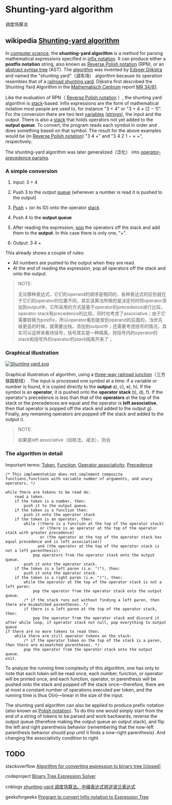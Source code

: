 # Shunting-yard algorithm

调度场算法

## wikipedia [Shunting-yard algorithm](https://en.wikipedia.org/wiki/Shunting-yard_algorithm)

In [computer science](https://en.wikipedia.org/wiki/Computer_science), the **shunting-yard algorithm** is a method for parsing mathematical expressions specified in [infix notation](https://en.wikipedia.org/wiki/Infix_notation). It can produce either a **postfix notation** string, also known as [Reverse Polish notation](https://en.wikipedia.org/wiki/Reverse_Polish_notation) (RPN), or an [abstract syntax tree](https://en.wikipedia.org/wiki/Abstract_syntax_tree) (AST). The [algorithm](https://en.wikipedia.org/wiki/Algorithm) was invented by [Edsger Dijkstra](https://en.wikipedia.org/wiki/Edsger_Dijkstra) and named the "shunting yard"（调车场） algorithm because its operation resembles that of a [railroad shunting yard](https://en.wikipedia.org/wiki/Classification_yard). Dijkstra first described the Shunting Yard Algorithm in the [Mathematisch Centrum](https://en.wikipedia.org/wiki/Mathematisch_Centrum) report [MR 34/61](https://repository.cwi.nl/noauth/search/fullrecord.php?publnr=9251).

Like the evaluation of RPN（ [Reverse Polish notation](https://en.wikipedia.org/wiki/Reverse_Polish_notation) ）, the shunting yard algorithm is [stack](https://en.wikipedia.org/wiki/Stack_(data_structure))-based. Infix expressions are the form of mathematical notation most people are used to, for instance "3 + 4" or "3 + 4 × (2 − 1)". For the conversion there are two text [variables](https://en.wikipedia.org/wiki/Variable_(programming)) ([strings](https://en.wikipedia.org/wiki/String_(computer_science))), the input and the output. There is also a [stack](https://en.wikipedia.org/wiki/Stack_(data_structure)) that holds operators not yet added to the **output queue**. To convert, the program reads each symbol in order and does something based on that symbol. The result for the above examples would be (in [Reverse Polish notation](https://en.wikipedia.org/wiki/Reverse_Polish_notation)) "3 4 +" and "3 4 2 1 − × +", respectively.

The shunting-yard algorithm was later generalized（泛化） into [operator-precedence parsing](https://en.wikipedia.org/wiki/Operator-precedence_parser).

### A simple conversion

1. Input: 3 + 4

2. Push 3 to the output [queue](https://en.wikipedia.org/wiki/Queue_(data_structure)) (whenever a number is read it is pushed to the output)

3. [Push](https://en.wikipedia.org/wiki/Stack_(data_structure)#Basic_architecture_of_a_stack) + (or its ID) onto the operator [stack](https://en.wikipedia.org/wiki/Stack_(data_structure))

4. Push 4 to the **output queue**

5. After reading the expression, [pop](https://en.wikipedia.org/wiki/Stack_(data_structure)#Basic_architecture_of_a_stack) the operators off the stack and add them to the **output**. In this case there is only one, "+". 

6. Output: 3 4 +

   

This already shows a couple of rules:

- All numbers are pushed to the output when they are read.
- At the end of reading the expression, pop all operators off the stack and onto the output.

> NOTE: 
>
> 无论哪种表达式，它们的operand的顺序是相同的，各种表达式的区别就在于它们的operator的位置不同，其实该算法所做的是决定何时将operator添加到output中，它所采用的方式是基于operator的precedence进行比较，operator stack有precedence的比较，同时也考虑了associative；由于它需要转换为postfix，所以operator看到是放到operand的后面的，当优先级更高的时候，就需要出栈，添加到output中；还需要考虑括号的情况，其实可以这样来看待括号，括号其实是一种隔离，将括号内的operator的stack和括号外的operator的stack隔离开来了；

### Graphical illustration

 [![Shunting yard.svg](https://upload.wikimedia.org/wikipedia/commons/thumb/2/24/Shunting_yard.svg/400px-Shunting_yard.svg.png)](https://en.wikipedia.org/wiki/File:Shunting_yard.svg) 

 

Graphical illustration of algorithm, using a [three-way railroad junction](https://en.wikipedia.org/wiki/Wye_junction)（三方铁路枢纽）. The input is processed one symbol at a time: if a variable or number is found, it is copied directly to the **output** a), c), e), h). If the symbol is an **operator**, it is pushed onto the **operator stack** b), d), f). If the operator's precedence is less than that of the **operators** at the top of the stack or the precedences are equal and the operator is **left associative**, then that operator is popped off the stack and added to the output g). Finally, any remaining operators are popped off the stack and added to the output i). 

> NOTE: 
>
> 如果是left associative（如除法，减法），则会

### The algorithm in detail

 Important terms: [Token](https://en.wikipedia.org/wiki/Token_(parser)), [Function](https://en.wikipedia.org/wiki/Function_(mathematics)), [Operator associativity](https://en.wikipedia.org/wiki/Operator_associativity), [Precedence](https://en.wikipedia.org/wiki/Order_of_operations) 

```pseudocode
/* This implementation does not implement composite functions,functions with variable number of arguments, and unary operators. */

while there are tokens to be read do:
    read a token.
    if the token is a number, then:
        push it to the output queue.
    if the token is a function then:
        push it onto the operator stack 
    if the token is an operator, then:
        while ((there is a function at the top of the operator stack)
               or (there is an operator at the top of the operator stack with greater precedence)
               or (the operator at the top of the operator stack has equal precedence and is left associative))
              and (the operator at the top of the operator stack is not a left parenthesis):
            pop operators from the operator stack onto the output queue.
        push it onto the operator stack.
    if the token is a left paren (i.e. "("), then:
        push it onto the operator stack.
    if the token is a right paren (i.e. ")"), then:
        while the operator at the top of the operator stack is not a left paren:
            pop the operator from the operator stack onto the output queue.
        /* if the stack runs out without finding a left paren, then there are mismatched parentheses. */
        if there is a left paren at the top of the operator stack, then:
            pop the operator from the operator stack and discard it
after while loop, if operator stack not null, pop everything to output queue
if there are no more tokens to read then:
    while there are still operator tokens on the stack:
        /* if the operator token on the top of the stack is a paren, then there are mismatched parentheses. */
        pop the operator from the operator stack onto the output queue.
exit.
```

To analyze the running time complexity of this algorithm, one has only to note that each token will be read once, each number, function, or operator will be printed once, and each function, operator, or parenthesis will be pushed onto the stack and popped off the stack once—therefore, there are at most a constant number of operations executed per token, and the running time is thus O(*n*)—linear in the size of the input.

The shunting yard algorithm can also be applied to produce prefix notation (also known as [Polish notation](https://en.wikipedia.org/wiki/Polish_notation)). To do this one would simply start from the end of a string of tokens to be parsed and work backwards, reverse the output queue (therefore making the output queue an output stack), and flip the left and right parenthesis behavior (remembering that the now-left parenthesis behavior should pop until it finds a now-right parenthesis). And changing the associativity condition to right.



## TODO

stackoverflow [Algorithm for converting expression to binary tree [closed]](https://stackoverflow.com/questions/42441416/algorithm-for-converting-expression-to-binary-tree)

codeproject [Binary Tree Expression Solver](https://www.codeproject.com/Articles/10316/Binary-Tree-Expression-Solver)

cnblogs [shunting-yard 调度场算法、中缀表达式转逆波兰表达式](https://www.cnblogs.com/magisk/p/8620303.html)

geeksforgeeks [Program to convert Infix notation to Expression Tree](https://www.geeksforgeeks.org/program-to-convert-infix-notation-to-expression-tree/?ref=rp)
